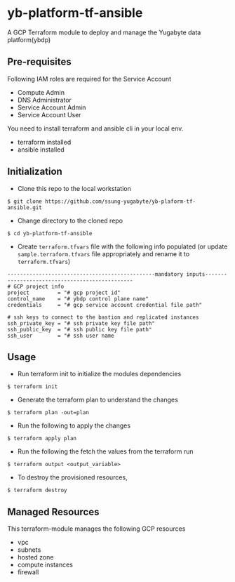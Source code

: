 # yb-platform-tf-ansible

A GCP Terraform module to deploy and manage the Yugabyte data platform(ybdp)

## Pre-requisites

Following IAM roles are required for the Service Account

- Compute Admin
- DNS Administrator
- Service Account Admin
- Service Account User

You need to install terraform and ansible cli in your local env. 
- terraform installed
- ansible installed

## Initialization
* Clone this repo to the local workstation

```
$ git clone https://github.com/ssung-yugabyte/yb-plaform-tf-ansible.git
```

* Change directory to the cloned repo

```
$ cd yb-platform-tf-ansible
```

* Create `terraform.tfvars` file with the following info populated (or update `sample.terraform.tfvars` file appropriately and rename it to `terraform.tfvars`)

```
-----------------------------------------------mandatory inputs-----------------------------------------------
# GCP project info
project         = "# gcp project id"
control_name    = "# ybdp control plane name"
credentials     = "# gcp service account credential file path"

# ssh keys to connect to the bastion and replicated instances
ssh_private_key = "# ssh private key file path"
ssh_public_key  = "# ssh public key file path"
ssh_user        = "# ssh user name
```


## Usage

* Run terraform init to initialize the modules dependencies

```
$ terraform init
```

* Generate the terraform plan to understand the changes

```
$ terraform plan -out=plan
```

* Run the following to apply the changes

```
$ terraform apply plan
```

* Run the following the fetch the values from the terraform run

```
$ terraform output <output_variable>
```

* To destroy the provisioned resources,

```
$ terraform destroy
```

## Managed Resources

This terraform-module manages the following GCP resources

- vpc
- subnets
- hosted zone
- compute instances
- firewall
